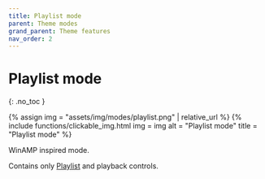 ```yaml
---
title: Playlist mode
parent: Theme modes
grand_parent: Theme features
nav_order: 2
---
```


# Playlist mode
{: .no_toc }

{% assign img = "assets/img/modes/playlist.png" | relative_url %}
{% include functions/clickable_img.html
  img = img
  alt = "Playlist mode"
  title = "Playlist mode"
%}

WinAMP inspired mode.  

Contains only [Playlist](../panels/playlist_panel.md) and playback controls.